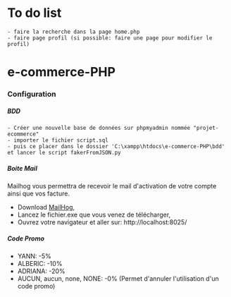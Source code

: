 # To do list

    - faire la recherche dans la page home.php
    - faire page profil (si possible: faire une page pour modifier le profil)

# e-commerce-PHP

### Configuration

##### BDD

    - Créer une nouvelle base de données sur phpmyadmin nommée "projet-ecommerce"
    - importer le fichier script.sql
    - puis ce placer dans le dossier 'C:\xampp\htdocs\e-commerce-PHP\bdd' et lancer le script fakerFromJSON.py

##### Boite Mail

Mailhog vous permettra de recevoir le mail d'activation de votre compte ainsi que vos facture.

- Download [MailHog](https://github.com/mailhog/MailHog/releases/tag/v1.0.1),
- Lancez le fichier.exe que vous venez de télécharger,
- Ouvrez votre navigateur et aller sur: http://localhost:8025/

##### Code Promo

- YANN:        -5%
- ALBERIC:     -10%
- ADRIANA:    -20%
- AUCUN, aucun, none, NONE:  -0% (Permet d'annuler l'utilisation d'un code promo)